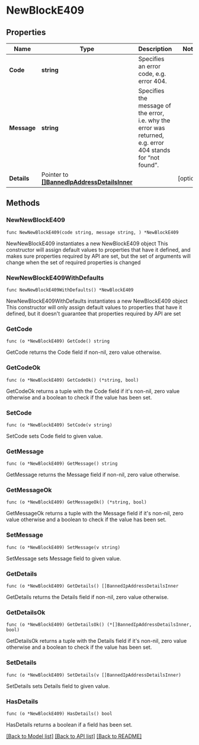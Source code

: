 # NewBlockE409

## Properties

Name | Type | Description | Notes
------------ | ------------- | ------------- | -------------
**Code** | **string** | Specifies an error code, e.g. error 404. | 
**Message** | **string** | Specifies the message of the error, i.e. why the error was returned, e.g. error 404 stands for “not found”. | 
**Details** | Pointer to [**[]BannedIpAddressDetailsInner**](BannedIpAddressDetailsInner.md) |  | [optional] 

## Methods

### NewNewBlockE409

`func NewNewBlockE409(code string, message string, ) *NewBlockE409`

NewNewBlockE409 instantiates a new NewBlockE409 object
This constructor will assign default values to properties that have it defined,
and makes sure properties required by API are set, but the set of arguments
will change when the set of required properties is changed

### NewNewBlockE409WithDefaults

`func NewNewBlockE409WithDefaults() *NewBlockE409`

NewNewBlockE409WithDefaults instantiates a new NewBlockE409 object
This constructor will only assign default values to properties that have it defined,
but it doesn't guarantee that properties required by API are set

### GetCode

`func (o *NewBlockE409) GetCode() string`

GetCode returns the Code field if non-nil, zero value otherwise.

### GetCodeOk

`func (o *NewBlockE409) GetCodeOk() (*string, bool)`

GetCodeOk returns a tuple with the Code field if it's non-nil, zero value otherwise
and a boolean to check if the value has been set.

### SetCode

`func (o *NewBlockE409) SetCode(v string)`

SetCode sets Code field to given value.


### GetMessage

`func (o *NewBlockE409) GetMessage() string`

GetMessage returns the Message field if non-nil, zero value otherwise.

### GetMessageOk

`func (o *NewBlockE409) GetMessageOk() (*string, bool)`

GetMessageOk returns a tuple with the Message field if it's non-nil, zero value otherwise
and a boolean to check if the value has been set.

### SetMessage

`func (o *NewBlockE409) SetMessage(v string)`

SetMessage sets Message field to given value.


### GetDetails

`func (o *NewBlockE409) GetDetails() []BannedIpAddressDetailsInner`

GetDetails returns the Details field if non-nil, zero value otherwise.

### GetDetailsOk

`func (o *NewBlockE409) GetDetailsOk() (*[]BannedIpAddressDetailsInner, bool)`

GetDetailsOk returns a tuple with the Details field if it's non-nil, zero value otherwise
and a boolean to check if the value has been set.

### SetDetails

`func (o *NewBlockE409) SetDetails(v []BannedIpAddressDetailsInner)`

SetDetails sets Details field to given value.

### HasDetails

`func (o *NewBlockE409) HasDetails() bool`

HasDetails returns a boolean if a field has been set.


[[Back to Model list]](../README.md#documentation-for-models) [[Back to API list]](../README.md#documentation-for-api-endpoints) [[Back to README]](../README.md)


